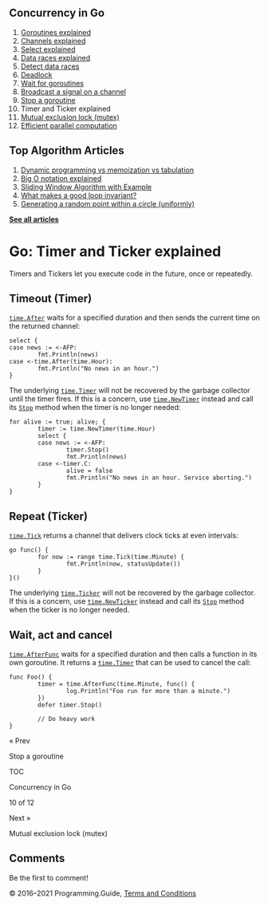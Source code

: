 <span class="underline"></span>

<span class="underline"></span>

Concurrency in Go
-----------------

1.  [Goroutines explained](goroutines-explained.html)
2.  [Channels explained](channels-explained.html)
3.  [Select explained](select-explained.html)
4.  [Data races explained](data-races-explained.html)
5.  [Detect data races](detect-data-races.html)
6.  [Deadlock](detect-deadlock.html)
7.  [Wait for goroutines](wait-for-goroutines-waitgroup.html)
8.  [Broadcast a signal on a channel](broadcast-channel.html)
9.  [Stop a goroutine](stop-goroutine.html)
10. Timer and Ticker explained
11. [Mutual exclusion lock (mutex)](mutex-explained.html)
12. [Efficient parallel computation](efficient-parallel-computation.html)

<span class="underline"></span>

Top Algorithm Articles
----------------------

1.  [Dynamic programming vs memoization vs tabulation](../dynamic-programming-vs-memoization-vs-tabulation.html)
2.  [Big O notation explained](../big-o-notation-explained.html)
3.  [Sliding Window Algorithm with Example](../sliding-window-example.html)
4.  [What makes a good loop invariant?](../what-makes-a-good-loop-invariant.html)
5.  [Generating a random point within a circle (uniformly)](../random-point-within-circle.html)

[**See all articles**](../index.html)

Go: Timer and Ticker explained
==============================

Timers and Tickers let you execute code in the future, once or repeatedly.

Timeout (Timer)
---------------

[`time.After`](https://golang.org/pkg/time/#After) waits for a specified duration and then sends the current time on the returned channel:

    select {
    case news := <-AFP:
            fmt.Println(news)
    case <-time.After(time.Hour):
            fmt.Println("No news in an hour.")
    }

The underlying [`time.Timer`](https://golang.org/pkg/time/#Timer) will not be recovered by the garbage collector until the timer fires. If this is a concern, use [`time.NewTimer`](https://golang.org/pkg/time/#NewTimer) instead and call its [`Stop`](https://golang.org/pkg/time/#Timer.Stop) method when the timer is no longer needed:

    for alive := true; alive; {
            timer := time.NewTimer(time.Hour)
            select {
            case news := <-AFP:
                    timer.Stop()
                    fmt.Println(news)
            case <-timer.C:
                    alive = false
                    fmt.Println("No news in an hour. Service aborting.")
            }
    }

Repeat (Ticker)
---------------

[`time.Tick`](https://golang.org/pkg/time/#Tick) returns a channel that delivers clock ticks at even intervals:

    go func() {
            for now := range time.Tick(time.Minute) {
                    fmt.Println(now, statusUpdate())
            }
    }()

The underlying [`time.Ticker`](https://golang.org/pkg/time/#Ticker) will not be recovered by the garbage collector. If this is a concern, use [`time.NewTicker`](https://golang.org/pkg/time/#NewTicker) instead and call its [`Stop`](https://golang.org/pkg/time/#Timer.Stop) method when the ticker is no longer needed.

Wait, act and cancel
--------------------

[`time.AfterFunc`](https://golang.org/pkg/time/#AfterFunc) waits for a specified duration and then calls a function in its own goroutine. It returns a [`time.Timer`](https://golang.org/pkg/time/#Timer) that can be used to cancel the call:

    func Foo() {
            timer = time.AfterFunc(time.Minute, func() {
                    log.Println("Foo run for more than a minute.")
            })
            defer timer.Stop()

            // Do heavy work
    }

<a href="stop-goroutine.html" class="prev"></a>

« Prev

Stop a goroutine

[](go-concurrency-tutorial.html#toc)

TOC

Concurrency in Go

10 of 12

<a href="mutex-explained.html" class="next"></a>

Next »

Mutual exclusion lock (mutex)

Comments
--------

Be the first to comment!

© 2016–2021 Programming.Guide, [Terms and Conditions](../terms-and-conditions.html)
